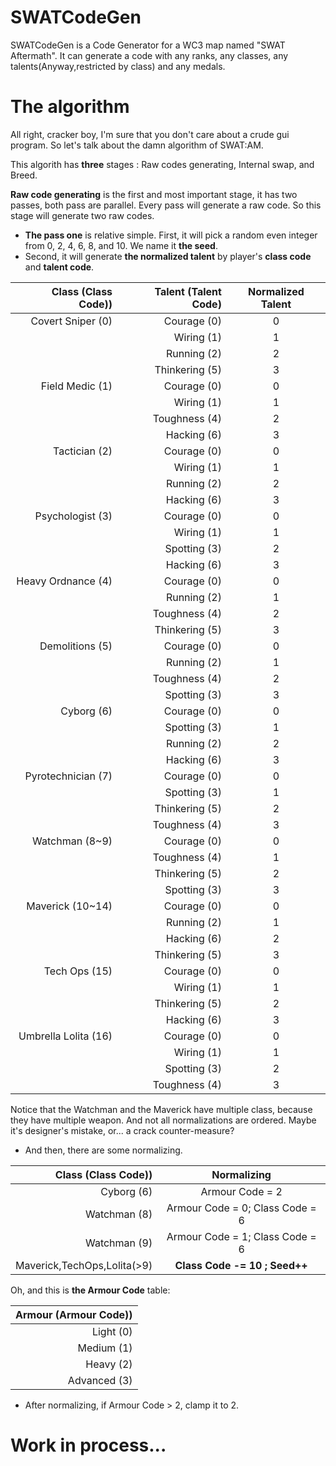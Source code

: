 # SWATCodeGen
SWATCodeGen is a Code Generator for a WC3 map named "SWAT Aftermath". 
It can generate a code with any ranks, any classes, any talents(Anyway,restricted by class) and any medals.

# The algorithm
All right, cracker boy, I'm sure that you don't care about a crude gui program. So let's talk about the damn algorithm of SWAT:AM.

This algorith has **three** stages : Raw codes generating, Internal swap, and Breed.

**Raw code generating** is the first and most important stage, it has two passes, both pass are parallel. Every pass will generate a raw code. So this stage will generate two raw codes.
-  **The pass one** is relative simple. First, it will pick a random even integer from 0, 2, 4, 6, 8, and 10. We name it **the seed**.
- Second, it will generate **the normalized talent** by player's **class code** and **talent code**.

| Class (Class Code))      |    Talent (Talent Code) | Normalized Talent  |
| --------:                | --------:               | :--: |
| Covert Sniper (0)        |Courage (0)              |0|
|                          |Wiring (1)|1|
|                          |Running (2)|2|
|                          |Thinkering (5)|3|
| Field Medic (1)          |Courage (0)|0|
|                          |Wiring (1)|1|
|                          |Toughness (4)|2|
|                          |Hacking (6)|3|
| Tactician (2)            |Courage (0)|0|
|                          |Wiring (1)|1|
|                          |Running (2)|2|
|                          |Hacking (6)|3|
| Psychologist (3)         |Courage (0)|0|
|                          |Wiring (1)|1|
|                          |Spotting (3)|2|
|                          |Hacking (6)|3|
| Heavy Ordnance  (4)      |Courage (0)|0|
|                          |Running (2)|1|
|                          |Toughness (4)|2|
|                          |Thinkering (5)|3|
| Demolitions (5)          |Courage (0)|0|
|                          |Running (2)|1|
|                          |Toughness (4)|2|
|                          |Spotting (3)|3|
| Cyborg (6)               |Courage (0)|0|
|                          |Spotting (3)|1|
|                          |Running (2)|2|
|                          |Hacking (6)|3|
| Pyrotechnician  (7)      |Courage (0)|0|
|                          |Spotting (3)|1|
|                          |Thinkering (5)|2|
|                          |Toughness (4)|3|
| Watchman (8~9)           |Courage (0)|0|
|                          |Toughness (4)|1|
|                          |Thinkering (5)|2|
|                          |Spotting (3)|3|
| Maverick (10~14)         |Courage (0)|0|
|                          |Running (2)|1|
|                          |Hacking (6)|2|
|                          |Thinkering (5)|3|
| Tech Ops  (15)           |Courage (0)|0|
|                          |Wiring (1)|1|
|                          |Thinkering (5)|2|
|                          |Hacking (6)|3|
| Umbrella Lolita (16)     |Courage (0)|0|
|                          |Wiring (1)|1|
|                          |Spotting (3)|2|
|                          |Toughness (4)|3|

Notice that the Watchman and the Maverick have multiple class, because they have multiple weapon. 
And not all normalizations are ordered. Maybe it's designer's mistake, or... a crack counter-measure?

- And then, there are some normalizing.

| Class (Class Code)) |    Normalizing |
| -----:              | :--------:    |
| Cyborg (6)| Armour Code = 2 |
| Watchman (8)| Armour Code = 0; Class Code = 6 |
| Watchman (9)| Armour Code = 1; Class Code = 6 |
| Maverick,TechOps,Lolita(>9)| **Class Code -= 10 ; Seed++** |

Oh, and this is **the Armour Code** table:

| Armour (Armour Code)) |
| -----:              |
|Light (0)|
|Medium (1)|
|Heavy (2)|
|Advanced (3)|

- After normalizing, if Armour Code > 2, clamp it to 2.

# Work in process...
